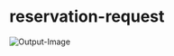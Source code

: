 # reservation-request

![Output-Image](https://user-images.githubusercontent.com/126409186/230691938-8040cbaa-b1ed-46d3-96b1-7e8313cee9ab.png)
